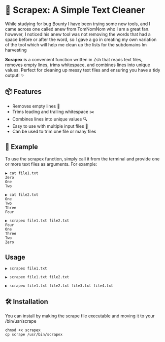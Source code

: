 # 🧹 Scrapex: A Simple Text Cleaner

While studying for bug Bounty I have been trying some new tools, and I came across one called anew from TomNomNom who I am a great fan.
however, I noticed his anew tool was not removing the words that had a space before or after the word, so I gave a go in creating my own variation of the tool which will help me clean up the lists for the subdomains Im harvesting

**Scrapex** is a convenient function written in Zsh that reads text files, removes empty lines, trims whitespace, and combines lines into unique values. Perfect for cleaning up messy text files and ensuring you have a tidy output! ✨

## 📦 Features

- Removes empty lines 📄
- Trims leading and trailing whitespace ✂️
- Combines lines into unique values 🔍
- Easy to use with multiple input files 📂
- Can be used to trim one file or many files

## 🚀 Example 
 To use the scrapex function, simply call it from the terminal and provide one or more text files as arguments. For example:
```
▶ cat file1.txt
Zero
One
Two

▶ cat file2.txt
One
Two
Three
Four

▶ scrapex file1.txt file2.txt
Four
One
Three
Two
Zero
```
## Usage 
```
▶ scrapex file1.txt

▶ scrapex file1.txt file2.txt

▶ scrapex file1.txt file2.txt file3.txt file4.txt

```


## 🛠 Installation

You can install by making the scrape file executable and moving it to your /bin/usr/scrape

```
chmod +x scrapex
cp scrape /usr/bin/scrapex
```


